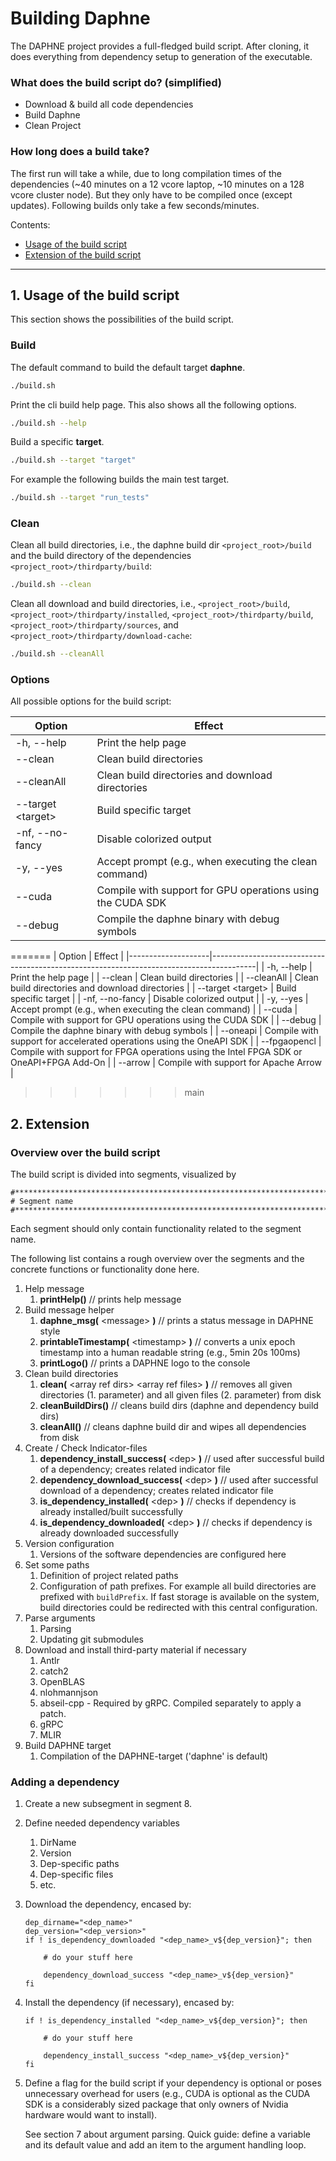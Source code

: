 # Building Daphne

The DAPHNE project provides a full-fledged build script. After cloning, it does everything from dependency setup to
generation of the executable.

### What does the build script do? (simplified)

- Download & build all code dependencies
- Build Daphne
- Clean Project

### How long does a build take?

The first run will take a while, due to long compilation times of the dependencies (~40 minutes on a 12 vcore laptop, ~10 minutes on a 128 vcore cluster node). But they only have to be compiled once (except updates).
Following builds only take a few seconds/minutes.

Contents:
 - [Usage of the build script](#1-usage-of-the-build-script)
 - [Extension of the build script](#2-extension)


--- 
## 1. Usage of the build script

This section shows the possibilities of the build script.

### Build

The default command to build the default target **daphne**.

```bash
./build.sh
```

Print the cli build help page. This also shows all the following options.

```bash
./build.sh --help
```

Build a specific **target**.

```bash
./build.sh --target "target"
```
For example the following builds the main test target.
```bash
./build.sh --target "run_tests"
```


### Clean

Clean all build directories, i.e., the daphne build dir `<project_root>/build` and the build directory of the dependencies
`<project_root>/thirdparty/build`:

```bash
./build.sh --clean
```

Clean all download and build directories, i.e., `<project_root>/build`, `<project_root>/thirdparty/installed`, `<project_root>/thirdparty/build`, `<project_root>/thirdparty/sources`, and `<project_root>/thirdparty/download-cache`:

```bash
./build.sh --cleanAll
```
### Options
All possible options for the build script:

| Option             | Effect                                                     |
|--------------------|------------------------------------------------------------|
| -h, --help         | Print the help page                                        |
| --clean            | Clean build directories                                    |
| --cleanAll         | Clean build directories and download directories           |
| --target \<target> | Build specific target                                      |
| -nf, --no-fancy    | Disable colorized output                                  |
| -y, --yes          | Accept prompt (e.g., when executing the clean command)      |
| --cuda             | Compile with support for GPU operations using the CUDA SDK |
| --debug            | Compile the daphne binary with debug symbols               |
=======
| Option             | Effect                                                                                  |
|--------------------|-----------------------------------------------------------------------------------------|
| -h, --help         | Print the help page                                                                     |
| --clean            | Clean build directories                                                                 |
| --cleanAll         | Clean build directories and download directories                                        |
| --target \<target> | Build specific target                                                                   |
| -nf, --no-fancy    | Disable colorized output                                                                |
| -y, --yes          | Accept prompt (e.g., when executing the clean command)                                  |
| --cuda             | Compile with support for GPU operations using the CUDA SDK                              |
| --debug            | Compile the daphne binary with debug symbols                                            |
| --oneapi           | Compile with support for accelerated operations using the OneAPI SDK                    |
| --fpgaopencl       | Compile with support for FPGA operations using the Intel FPGA SDK or OneAPI+FPGA Add-On |
| --arrow            | Compile with support for Apache Arrow                                                   |
>>>>>>> main


## 2. Extension
### Overview over the build script
The build script is divided into segments, visualized by
```
#******************************************************************************
# Segment name
#******************************************************************************
```
Each segment should only contain functionality related to the segment name.

The following list contains a rough overview over the segments and the concrete functions or functionality done here.
1. Help message
   1. **printHelp()** // prints help message
2. Build message helper
   1. **daphne_msg(** \<message> **)** // prints a status message in DAPHNE style
   2. **printableTimestamp(** \<timestamp> **)** // converts a unix epoch timestamp into a human readable string (e.g., 5min 20s 100ms)
   3. **printLogo()** // prints a DAPHNE logo to the console
3. Clean build directories
   1. **clean(** \<array ref dirs> \<array ref files> **)** // removes all given directories (1. parameter) and all given files (2. parameter) from disk
   2. **cleanBuildDirs()** // cleans build dirs (daphne and dependency build dirs)
   3. **cleanAll()** // cleans daphne build dir and wipes all dependencies from disk
4. Create / Check Indicator-files
   1. **dependency_install_success(** \<dep> **)** // used after successful build of a dependency; creates related indicator file
   2. **dependency_download_success(** \<dep> **)** // used after successful download of a dependency; creates related indicator file
   3. **is_dependency_installed(** \<dep> **)** // checks if dependency is already installed/built successfully
   4. **is_dependency_downloaded(** \<dep> **)** // checks if dependency is already downloaded successfully
5. Version configuration
   1. Versions of the software dependencies are configured here
6. Set some paths
   1. Definition of project related paths
   2. Configuration of path prefixes. For example all build directories are prefixed with `buildPrefix`. If fast storage
      is available on the system, build directories could be redirected with this central configuration.
7. Parse arguments
   1. Parsing
   2. Updating git submodules
8. Download and install third-party material if necessary
   1. Antlr
   2. catch2
   3. OpenBLAS
   4. nlohmannjson
   5. abseil-cpp - Required by gRPC. Compiled separately to apply a patch.
   6. gRPC
   7. MLIR
9. Build DAPHNE target
   1. Compilation of the DAPHNE-target ('daphne' is default)

### Adding a dependency
1. Create a new subsegment in segment 8.
2. Define needed dependency variables
   1. DirName
   2. Version
   3. Dep-specific paths
   4. Dep-specific files
   5. etc.
3. Download the dependency, encased by:
    ```
    dep_dirname="<dep_name>"
    dep_version="<dep_version>"
    if ! is_dependency_downloaded "<dep_name>_v${dep_version}"; then

        # do your stuff here

        dependency_download_success "<dep_name>_v${dep_version}"
    fi
    ```
4. Install the dependency (if necessary), encased by:
    ```
    if ! is_dependency_installed "<dep_name>_v${dep_version}"; then

        # do your stuff here

        dependency_install_success "<dep_name>_v${dep_version}"
    fi
    ```
5. Define a flag for the build script if your dependency is optional or poses unnecessary
   overhead for users (e.g., CUDA is optional as the CUDA SDK is a considerably sized package that only owners of Nvidia hardware would want to install).

   See section 7 about argument parsing. Quick guide: define a variable and its default value and add an item to the argument handling loop.

